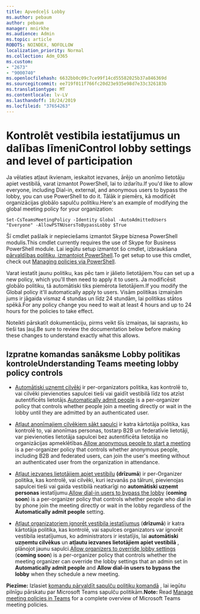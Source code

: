 ```yaml
---
title: Apvedceļš Lobby
ms.author: pebaum
author: pebaum
manager: mnirkhe
ms.audience: Admin
ms.topic: article
ROBOTS: NOINDEX, NOFOLLOW
localization_priority: Normal
ms.collection: Adm_O365
ms.custom:
- "2673"
- "9000740"
ms.openlocfilehash: 6632bb0c09c7ce99f14cd55582025b37a846369d
ms.sourcegitcommit: ee719f011f766fc20d23e935e98d7e33c326183b
ms.translationtype: MT
ms.contentlocale: lv-LV
ms.lasthandoff: 10/24/2019
ms.locfileid: "37654263"
---
```

# <a name="control-lobby-settings-and-level-of-participation"></a><span data-ttu-id="3d1ef-102">Kontrolēt vestibila iestatījumus un dalības līmeni</span><span class="sxs-lookup"><span data-stu-id="3d1ef-102">Control lobby settings and level of participation</span></span>

<span data-ttu-id="3d1ef-103">Ja vēlaties atļaut ikvienam, ieskaitot iezvanes, ārējo un anonīmo lietotāju apiet vestibilā, varat izmantot PowerShell, lai to izdarītu.</span><span class="sxs-lookup"><span data-stu-id="3d1ef-103">If you'd like to allow everyone, including Dial-in, external, and anonymous users to bypass the lobby, you can use PowerShell to do it.</span></span> <span data-ttu-id="3d1ef-104">Tālāk ir piemērs, kā modificēt organizācijas globālo sapulču politiku.</span><span class="sxs-lookup"><span data-stu-id="3d1ef-104">Here's an example of modifying the global meeting policy for your organization:</span></span>

`Set-CsTeamsMeetingPolicy -Identity Global -AutoAdmittedUsers "Everyone" -AllowPSTNUsersToBypassLobby $True`

<span data-ttu-id="3d1ef-105">Šī cmdlet pašlaik ir nepieciešams izmantot Skype biznesa PowerShell modulis.</span><span class="sxs-lookup"><span data-stu-id="3d1ef-105">This cmdlet currently requires the use of Skype for Business PowerShell module.</span></span> <span data-ttu-id="3d1ef-106">Lai iegūtu setup izmantot šo cmdlet, izbraukšana [pārvaldības politiku, izmantojot PowerShell](https://docs.microsoft.com/en-us/microsoftteams/teams-powershell-overview#managing-policies-via-powershell).</span><span class="sxs-lookup"><span data-stu-id="3d1ef-106">To get setup to use this cmdlet, check out [Managing policies via PowerShell](https://docs.microsoft.com/en-us/microsoftteams/teams-powershell-overview#managing-policies-via-powershell).</span></span>

<span data-ttu-id="3d1ef-107">Varat iestatīt jaunu politiku, kas pēc tam ir jālieto lietotājiem.</span><span class="sxs-lookup"><span data-stu-id="3d1ef-107">You can set up a new policy, which you'll then need to apply it to users.</span></span> <span data-ttu-id="3d1ef-108">Ja modificēsit globālo politiku, tā automātiski tiks piemērota lietotājiem.</span><span class="sxs-lookup"><span data-stu-id="3d1ef-108">If you modify the Global policy it'll automatically apply to users.</span></span> <span data-ttu-id="3d1ef-109">Visām politikas izmaiņām jums ir jāgaida vismaz 4 stundas un līdz 24 stundām, lai politikas stātos spēkā.</span><span class="sxs-lookup"><span data-stu-id="3d1ef-109">For any policy change you need to wait at least 4 hours and up to 24 hours for the policies to take effect.</span></span>

<span data-ttu-id="3d1ef-110">Noteikti pārskatīt dokumentāciju, pirms veikt šīs izmaiņas, lai saprastu, ko tieši tas ļauj.</span><span class="sxs-lookup"><span data-stu-id="3d1ef-110">Be sure to review the documentation below before making these changes to understand exactly what this allows.</span></span>

## <a name="understanding-teams-meeting-lobby-policy-controls"></a><span data-ttu-id="3d1ef-111">Izpratne komandas sanāksme Lobby politikas kontrole</span><span class="sxs-lookup"><span data-stu-id="3d1ef-111">Understanding Teams meeting lobby policy controls</span></span>

- <span data-ttu-id="3d1ef-112">[Automātiski uzņemt cilvēki](https://docs.microsoft.com/microsoftteams/meeting-policies-in-teams#automatically-admit-people) ir per-organizators politika, kas kontrolē to, vai cilvēki pievienoties sapulcei tieši vai gaidīt vestibilā līdz tos atzīst autentificēts lietotājs.</span><span class="sxs-lookup"><span data-stu-id="3d1ef-112">[Automatically admit people](https://docs.microsoft.com/microsoftteams/meeting-policies-in-teams#automatically-admit-people) is a per-organizer policy that controls whether people join a meeting directly or wait in the lobby until they are admitted by an authenticated user.</span></span>

- <span data-ttu-id="3d1ef-113">[Atļaut anonīmajiem cilvēkiem sākt sapulci](https://docs.microsoft.com/microsoftteams/meeting-policies-in-teams#allow-anonymous-people-to-start-a-meeting) ir katra kārtotāja politika, kas kontrolē to, vai anonīmas personas, tostarp B2B un federatīvie lietotāji, var pievienoties lietotāja sapulcei bez autentificēta lietotāja no organizācijas apmeklētības.</span><span class="sxs-lookup"><span data-stu-id="3d1ef-113">[Allow anonymous people to start a meeting](https://docs.microsoft.com/microsoftteams/meeting-policies-in-teams#allow-anonymous-people-to-start-a-meeting) is a per-organizer policy that controls whether anonymous people, including B2B and federated users, can join the user's meeting without an authenticated user from the organization in attendance.</span></span>

- <span data-ttu-id="3d1ef-114">[Atļaut iezvanes lietotājiem apiet vestibilu](https://docs.microsoft.com/en-us/microsoftteams/meeting-policies-in-teams#allow-dial-in-users-to-bypass-the-lobby-coming-soon) **(drīzumā**) ir per-Organizer politika, kas kontrolē, vai cilvēki, kuri iezvanās pa tālruni, pievienojas sapulcei tieši vai gaida vestibilā neatkarīgi no **automātiski uzņemt personas** iestatījumu.</span><span class="sxs-lookup"><span data-stu-id="3d1ef-114">[Allow dial-in users to bypass the lobby](https://docs.microsoft.com/en-us/microsoftteams/meeting-policies-in-teams#allow-dial-in-users-to-bypass-the-lobby-coming-soon) (**coming soon**) is a per-organizer policy that controls whether people who dial in by phone join the meeting directly or wait in the lobby regardless of the **Automatically admit people** setting.</span></span>

- <span data-ttu-id="3d1ef-115">[Atļaut organizatoriem ignorēt vestibila iestatījumus](https://docs.microsoft.com/microsoftteams/meeting-policies-in-teams#allow-organizers-to-override-lobby-settings-coming-soon) (**drīzumā**) ir katra kārtotāja politika, kas kontrolē, vai sapulces organizators var ignorēt vestibila iestatījumus, ko administrators ir iestatījis, lai **automātiski uzņemtu cilvēkus** un **atļautu iezvanes lietotājiem apiet vestibilā** , plānojot jaunu sapulci.</span><span class="sxs-lookup"><span data-stu-id="3d1ef-115">[Allow organizers to override lobby settings](https://docs.microsoft.com/microsoftteams/meeting-policies-in-teams#allow-organizers-to-override-lobby-settings-coming-soon) (**coming soon**) is a per-organizer policy that controls whether the meeting organizer can override the lobby settings that an admin set in **Automatically admit people** and **Allow dial-in users to bypass the lobby** when they schedule a new meeting.</span></span>

<span data-ttu-id="3d1ef-116">**Piezīme:** Izlasiet [komandu pārvaldīt sapulču politiku komandā](https://docs.microsoft.com/en-us/microsoftteams/meeting-policies-in-teams) , lai iegūtu pilnīgu pārskatu par Microsoft Teams sapulču politikām.</span><span class="sxs-lookup"><span data-stu-id="3d1ef-116">**Note:** Read [Manage meeting policies in Teams](https://docs.microsoft.com/en-us/microsoftteams/meeting-policies-in-teams) for a complete overview of Microsoft Teams meeting policies.</span></span>
